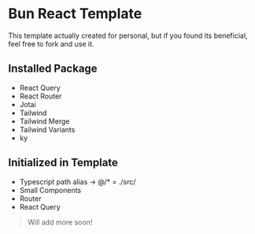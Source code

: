 # Bun React Template

This template actually created for personal, but if you found its beneficial, feel free to fork and use it.

## Installed Package

- React Query
- React Router
- Jotai
- Tailwind
- Tailwind Merge
- Tailwind Variants
- ky

## Initialized in Template

- Typescript path alias -> @/\* = ./src/
- Small Components
- Router
- React Query

> Will add more soon!
